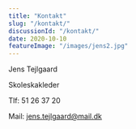 ```yaml
---
title: "Kontakt"
slug: "/kontakt/"
discussionId: "/kontakt/"
date: 2020-10-10
featureImage: "/images/jens2.jpg"
---
```



Jens Tejlgaard

Skoleskakleder

Tlf: 51 26 37 20

Mail: jens.tejlgaard@mail.dk